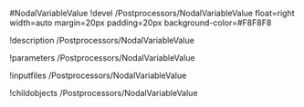<!-- MOOSE Object Documentation Stub: Remove this when content is added. -->
#NodalVariableValue
!devel /Postprocessors/NodalVariableValue float=right width=auto margin=20px padding=20px background-color=#F8F8F8

!description /Postprocessors/NodalVariableValue

!parameters /Postprocessors/NodalVariableValue

!inputfiles /Postprocessors/NodalVariableValue

!childobjects /Postprocessors/NodalVariableValue
